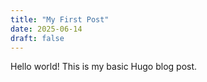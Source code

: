```yaml
---
title: "My First Post"
date: 2025-06-14
draft: false
---
```


Hello world! This is my basic Hugo blog post.
